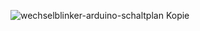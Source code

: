 
![wechselblinker-arduino-schaltplan Kopie](https://github.com/tueftelPark/Einfuehrung/assets/113671718/044c70c7-33a3-44c8-99ce-434fcc569eff)

